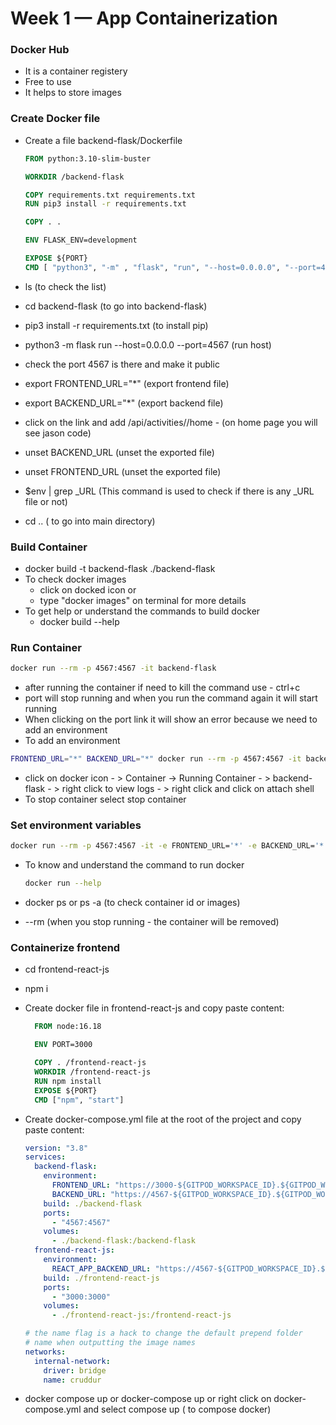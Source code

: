 # Week 1 — App Containerization

### Docker Hub
- It is a container registery
- Free to use
- It helps to store images

### Create Docker file
- Create a file backend-flask/Dockerfile
    ```dockerfile
    FROM python:3.10-slim-buster

    WORKDIR /backend-flask

    COPY requirements.txt requirements.txt
    RUN pip3 install -r requirements.txt

    COPY . .

    ENV FLASK_ENV=development

    EXPOSE ${PORT}
    CMD [ "python3", "-m" , "flask", "run", "--host=0.0.0.0", "--port=4567"]
    ```

- ls (to check the list)
- cd backend-flask (to go into backend-flask)
- pip3 install -r requirements.txt (to install pip)
- python3 -m flask run --host=0.0.0.0 --port=4567 (run host)
- check the port 4567 is there and make it public
- export FRONTEND_URL="*" (export frontend file)
- export BACKEND_URL="*" (export backend file)
- click on the link and add /api/activities//home - (on home page you will see jason code)
- unset BACKEND_URL (unset the exported file)
- unset FRONTEND_URL (unset the exported file)
- $env | grep _URL (This command is used to check if there is any _URL file or not)
- cd .. ( to go into main directory)

### Build Container
- docker build -t backend-flask ./backend-flask
- To check docker images
  - click on docked icon or
  - type "docker images" on terminal for more details
- To get help or understand the commands to build docker
  - docker build --help

### Run Container
```sh
docker run --rm -p 4567:4567 -it backend-flask
```
- after running the container if need to kill the command use - ctrl+c
- port will stop running and when you run the command again it will start running
- When clicking on the port link it will show an error because we need to add an environment
- To add an environment
```sh
FRONTEND_URL="*" BACKEND_URL="*" docker run --rm -p 4567:4567 -it backend-flask
```
  - click on docker icon - > Container -> Running Container - > backend-flask - > right click to view logs - > right click and click on attach shell
  - To stop container select stop container

### Set environment variables
  ```sh
  docker run --rm -p 4567:4567 -it -e FRONTEND_URL='*' -e BACKEND_URL='*' backend-flask
  ```
- To know and understand the command to run docker
  ```sh
  docker run --help
  ```

- docker ps or ps -a (to check container id or images)
- --rm (when you stop running - the container will be removed)

### Containerize frontend
- cd frontend-react-js
- npm i
- Create docker file in frontend-react-js and copy paste content:
  ```dockerfile
    FROM node:16.18

    ENV PORT=3000

    COPY . /frontend-react-js
    WORKDIR /frontend-react-js
    RUN npm install
    EXPOSE ${PORT}
    CMD ["npm", "start"]
    ```

- Create docker-compose.yml file at the root of the project and copy paste content:
    ```yaml
    version: "3.8"
    services:
      backend-flask:
        environment:
          FRONTEND_URL: "https://3000-${GITPOD_WORKSPACE_ID}.${GITPOD_WORKSPACE_CLUSTER_HOST}"
          BACKEND_URL: "https://4567-${GITPOD_WORKSPACE_ID}.${GITPOD_WORKSPACE_CLUSTER_HOST}"
        build: ./backend-flask
        ports:
          - "4567:4567"
        volumes:
          - ./backend-flask:/backend-flask
      frontend-react-js:
        environment:
          REACT_APP_BACKEND_URL: "https://4567-${GITPOD_WORKSPACE_ID}.${GITPOD_WORKSPACE_CLUSTER_HOST}"
        build: ./frontend-react-js
        ports:
          - "3000:3000"
        volumes:
          - ./frontend-react-js:/frontend-react-js

    # the name flag is a hack to change the default prepend folder
    # name when outputting the image names
    networks: 
      internal-network:
        driver: bridge
        name: cruddur
    ```

- docker compose up or docker-compose up or right click on docker-compose.yml and select compose up ( to compose docker) 
